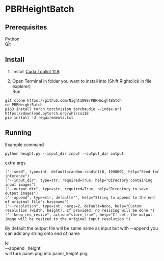 # PBRHeightBatch


## Prerequisites

Python <br>
Git

## Install

1. Install [Cuda Toolkit 11.8](https://developer.nvidia.com/cuda-11-8-0-download-archive).

2. Open Terminal in folder you want to install into (Shift Rightclick in file explorer)<br>
Run

```
git clone https://github.com/Night1099/PBRHeightBatch
cd PBRHeightBatch
pip3 install torch torchvision torchaudio --index-url https://download.pytorch.org/whl/cu118
pip install -U requirements.txt
```

## Running

Example command
```
python height.py --input_dir input --output_dir output
```

extra args
```
("--seed", type=int, default=random.randint(0, 100000), help="Seed for inference")
("--input_dir", type=str, required=True, help="Directory containing input images")
("--output_dir", type=str, required=True, help="Directory to save output images")
("--append", type=str, default='', help="String to append to the end of original file's basename")
("--resolution", type=int, nargs=2, default=None, help="Custom resolution (width, height). If provided, no resizing will be done.")
("--keep_res_resize", action="store_true", help="If set, the output image will be resized to the original input resolution.")
```
By default the output file will be same name as input but with --append you can add any string onto end of name

ie <br>
--append _height <br>
will turn panel.png into panel_height.png
